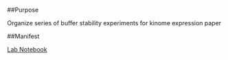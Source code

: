 ##Purpose 

Organize series of buffer stability experiments for kinome expression paper 

##Manifest 

[Lab Notebook](https://drive.google.com/drive/u/1/folders/0BykO-ZGQb9DHWF9ENFlBb21LWkU)

